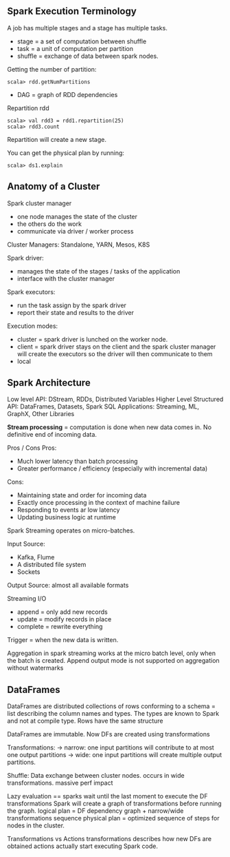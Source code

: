 ## Spark Execution Terminology

A job has multiple stages and a stage has multiple tasks.

 - stage = a set of computation between shuffle
 - task = a unit of computation per partition
 - shuffle = exchange of data between spark nodes.

Getting the number of partition:
```
scala> rdd.getNumPartitions
```
 - DAG = graph of RDD dependencies

Repartition rdd
```
scala> val rdd3 = rdd1.repartition(25)
scala> rdd3.count
```

Repartition will create a new stage.

You can get the physical plan by running: 
```
scala> ds1.explain
```

## Anatomy of a Cluster

Spark cluster manager
 - one node manages the state of the cluster
 - the others do the work
 - communicate via driver / worker process

Cluster Managers: Standalone, YARN, Mesos, K8S

Spark driver:
 - manages the state of the stages / tasks of the application
 - interface with the cluster manager

Spark executors:
 - run the task assign by the spark driver
 - report their state and results to the driver
 
Execution modes:
 - cluster = spark driver is lunched on the worker node.
 - client = spark driver stays on the client and the spark cluster manager will create the executors so the driver will then communicate to them
 - local

## Spark Architecture

Low level API: DStream, RDDs, Distributed Variables
Higher Level Structured API: DataFrames, Datasets, Spark SQL
Applications: Streaming, ML, GraphX, Other Libraries

**Stream processing** = computation is done when new data comes in. No definitive end of incoming data.

Pros / Cons
 Pros:
  - Much lower latency than batch processing
  - Greater performance / efficiency (especially with incremental data)

 Cons:
  - Maintaining state and order for incoming data
  - Exactly once processing in the context of machine failure
  - Responding to events ar low latency
  - Updating business logic at runtime

Spark Streaming operates on micro-batches. 

Input Source:
 - Kafka, Flume
 - A distributed file system
 - Sockets

Output Source: almost all available formats

Streaming I/O
 - append = only add new records
 - update = modify records in place
 - complete = rewrite everything

Trigger = when the new data is written.

Aggregation in spark streaming works at the micro batch level, only when the batch is created.
Append output mode is not supported on aggregation without watermarks

## DataFrames

DataFrames are distributed collections of rows conforming to a schema = list describing the column names and types.
The types are known to Spark and not at compile type.
Rows have the same structure

DataFrames are immutable. Now DFs are created using transformations

Transformations:
-> narrow: one input partitions will contribute to at most one output partitions
-> wide: one input partitions will create multiple output partitions.

Shuffle: Data exchange between cluster nodes.
occurs in wide transformations.
massive perf impact

Lazy evaluation == sparks wait until the last moment to execute the DF transformations
Spark will create a graph of transformations before running the graph.
logical plan = DF dependency graph + narrow/wide transformations sequence
physical plan = optimized sequence of steps for nodes in the cluster.

Transformations vs Actions
transformations describes how new DFs are obtained
actions actually start executing Spark code.